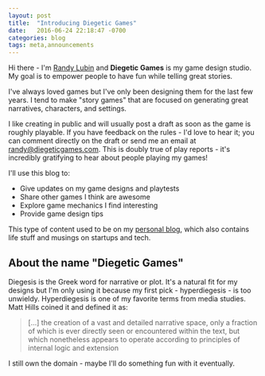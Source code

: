 ```yaml
---
layout: post
title:  "Introducing Diegetic Games"
date:   2016-06-24 22:18:47 -0700
categories: blog
tags: meta,announcements
---
```

Hi there - I'm [Randy Lubin](http://randylubin.com) and **Diegetic Games** is my game design studio. My goal is to empower people to have fun while telling great stories.

I've always loved games but I've only been designing them for the last few years. I tend to make "story games" that are focused on generating great narratives, characters, and settings.

I like creating in public and will usually post a draft as soon as the game is roughly playable. If you have feedback on the rules - I'd love to hear it; you can comment directly on the draft or send me an email at [randy@diegeticgames.com](mailto:randy@diegeticgames.com). This is doubly true of play reports - it's incredibly gratifying to hear about people playing my games!

I'll use this blog to:

*   Give updates on my game designs and playtests
*   Share other games I think are awesome
*   Explore game mechanics I find interesting
*   Provide game design tips

This type of content used to be on my [personal blog](http://blog.randylubin.com), which also contains life stuff and musings on startups and tech.

## About the name "Diegetic Games"
Diegesis is the Greek word for narrative or plot. It's a natural fit for my designs but I'm only using it because my first pick - hyperdiegesis - is too unwieldy. Hyperdiegesis is one of my favorite terms from media studies. Matt Hills coined it and defined it as:

> [...] the creation of a vast and detailed narrative space, only a fraction of which is ever directly seen or encountered within the text, but which nonetheless appears to operate according to principles of internal logic and extension

I still own the domain - maybe I'll do something fun with it eventually.
